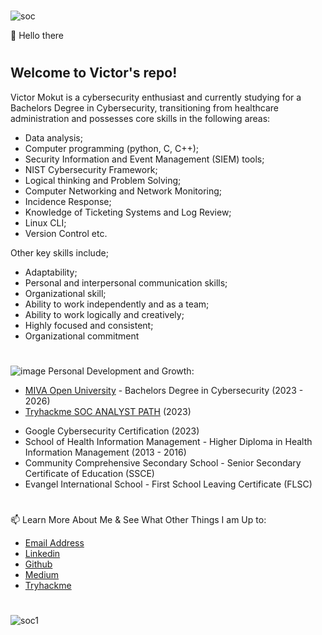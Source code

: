 #
![soc](https://github.com/user-attachments/assets/576800e7-d468-4234-aa33-315691dbc829)

👋 Hello there
#
## Welcome to Victor's repo!

Victor Mokut is a cybersecurity enthusiast and currently studying for a Bachelors Degree in Cybersecurity, transitioning from healthcare administration and possesses core skills in the following areas:
* Data analysis;
* Computer programming (python, C, C++);
* Security Information and Event Management (SIEM) tools;
* NIST Cybersecurity Framework;
* Logical thinking and Problem Solving;
* Computer Networking and Network Monitoring;
* Incidence Response;
* Knowledge of Ticketing Systems and Log Review;
* Linux CLI;
* Version Control etc.

Other key skills include;
* Adaptability;
* Personal and interpersonal communication skills;
* Organizational skill;
* Ability to work independently and as a team;
* Ability to work logically and creatively;
* Highly focused and consistent;
* Organizational commitment
#
![image](https://user-images.githubusercontent.com/29519472/188281486-dca1fff3-31a2-403a-a0c4-849afd2efcef.png) Personal Development and Growth:
 - [MIVA Open University](https://miva.university/) - Bachelors Degree in Cybersecurity (2023 - 2026)
 - [Tryhackme SOC ANALYST PATH](https://tryhackme.com/p/vikmokut) (2023)
<!--- 
- <script src="https://tryhackme.com/badge/1993282"></script>
 - <img src="https://tryhackme-badges.s3.amazonaws.com/vikmokut.png" alt="TryHackMe">
 --->
 - Google Cybersecurity Certification (2023)
 - School of Health Information Management - Higher Diploma in Health Information Management (2013 - 2016)
 - Community Comprehensive Secondary School - Senior Secondary Certificate of Education (SSCE)
 - Evangel International School - First School Leaving Certificate (FLSC)
 #
📫 Learn More About Me & See What Other Things I am Up to:
 - [Email Address](vikmokut@gmail.com)
 - [Linkedin](https://linkedin.com/in/victormokut)
 - [Github](https://github.com/vikmokut)
 - [Medium](https://medium.com/@vikmokut)
 - [Tryhackme](https://tryhackme.com/p/vikmokut)
#
![soc1](https://github.com/user-attachments/assets/ea43d25d-2c0c-4cff-8685-b37b08859bcc)
#
<!---
vikmokut/vikmokut is a ✨ special ✨ repository because its `README.md` (this file) appears on your GitHub profile.
You can click the Preview link to take a look at your changes.
--->

